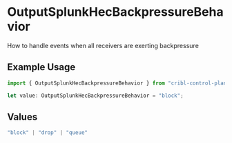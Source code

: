 # OutputSplunkHecBackpressureBehavior

How to handle events when all receivers are exerting backpressure

## Example Usage

```typescript
import { OutputSplunkHecBackpressureBehavior } from "cribl-control-plane/models";

let value: OutputSplunkHecBackpressureBehavior = "block";
```

## Values

```typescript
"block" | "drop" | "queue"
```